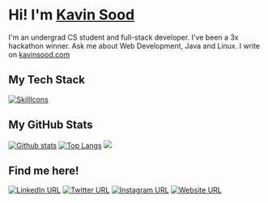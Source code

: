 # Hi! I'm [Kavin Sood](https://kavinsood.com)

I'm an undergrad CS student and full-stack developer. 
I've been a 3x hackathon winner.
Ask me about Web Development, Java and Linux.
I write on [kavinsood.com](https://kavinsood.com)

## My Tech Stack
[![SkillIcons](https://skillicons.dev/icons?i=js,ts,html,css,nodejs,py,tailwind,angular,mysql,mongodb,prisma,docker,figma,java,c)](https://skillicons.dev)<br/>

## My GitHub Stats
<a href="#">![Github stats](https://github-readme-stats.vercel.app/api?username=k2s09&theme=blueberry&count_private=true&hide_border=true&line_height=20)</a>
<a href="#">![Top Langs](https://github-readme-stats.vercel.app/api/top-langs/?username=k2s09&layout=compact&theme=blueberry&count_private=true&hide_border=true)</a>
![](https://komarev.com/ghpvc/?username=k2s09)

## Find me here!
[![LinkedIn URL](https://skillicons.dev/icons?i=linkedin)](https://www.linkedin.com/in/kavinsood)
[![Twitter URL](https://skillicons.dev/icons?i=twitter)](https://twitter.com/itskavins)
[![Instagram URL](https://skillicons.dev/icons?i=instagram)](https://www.instagram.com/kavinsood_)
[![Website URL](https://skillicons.dev/icons?i=vercel)](https://kavinsood.com)

